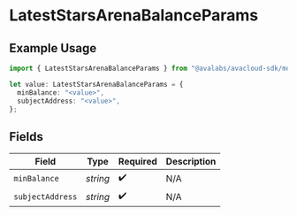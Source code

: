 # LatestStarsArenaBalanceParams

## Example Usage

```typescript
import { LatestStarsArenaBalanceParams } from "@avalabs/avacloud-sdk/models/components";

let value: LatestStarsArenaBalanceParams = {
  minBalance: "<value>",
  subjectAddress: "<value>",
};
```

## Fields

| Field              | Type               | Required           | Description        |
| ------------------ | ------------------ | ------------------ | ------------------ |
| `minBalance`       | *string*           | :heavy_check_mark: | N/A                |
| `subjectAddress`   | *string*           | :heavy_check_mark: | N/A                |